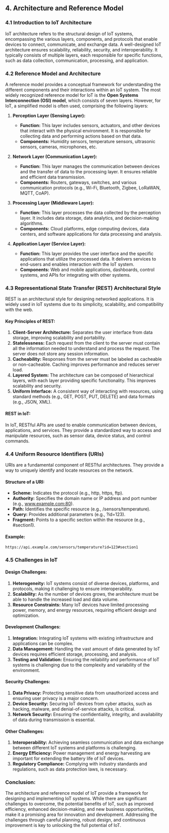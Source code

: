 ## **4. Architecture and Reference Model**

### **4.1 Introduction to IoT Architecture**

IoT architecture refers to the structural design of IoT systems, encompassing the various layers, components, and protocols that enable devices to connect, communicate, and exchange data. A well-designed IoT architecture ensures scalability, reliability, security, and interoperability. It typically consists of multiple layers, each responsible for specific functions, such as data collection, communication, processing, and application.

### **4.2 Reference Model and Architecture**

A reference model provides a conceptual framework for understanding the different components and their interactions within an IoT system. The most widely recognized reference model for IoT is the **Open Systems Interconnection (OSI) model**, which consists of seven layers. However, for IoT, a simplified model is often used, comprising the following layers:

1. **Perception Layer (Sensing Layer):**
   - **Function:** This layer includes sensors, actuators, and other devices that interact with the physical environment. It is responsible for collecting data and performing actions based on that data.
   - **Components:** Humidity sensors, temperature sensors, ultrasonic sensors, cameras, microphones, etc.

2. **Network Layer (Communication Layer):**
   - **Function:** This layer manages the communication between devices and the transfer of data to the processing layer. It ensures reliable and efficient data transmission.
   - **Components:** Routers, gateways, switches, and various communication protocols (e.g., Wi-Fi, Bluetooth, Zigbee, LoRaWAN, MQTT, CoAP).

3. **Processing Layer (Middleware Layer):**
   - **Function:** This layer processes the data collected by the perception layer. It includes data storage, data analytics, and decision-making algorithms.
   - **Components:** Cloud platforms, edge computing devices, data centers, and software applications for data processing and analysis.

4. **Application Layer (Service Layer):**
   - **Function:** This layer provides the user interface and the specific applications that utilize the processed data. It delivers services to end-users and enables interaction with the IoT system.
   - **Components:** Web and mobile applications, dashboards, control systems, and APIs for integrating with other systems.

### **4.3 Representational State Transfer (REST) Architectural Style**

REST is an architectural style for designing networked applications. It is widely used in IoT systems due to its simplicity, scalability, and compatibility with the web.

#### **Key Principles of REST:**
1. **Client-Server Architecture:** Separates the user interface from data storage, improving scalability and portability.
2. **Statelessness:** Each request from the client to the server must contain all the information needed to understand and process the request. The server does not store any session information.
3. **Cacheability:** Responses from the server must be labeled as cacheable or non-cacheable. Caching improves performance and reduces server load.
4. **Layered System:** The architecture can be composed of hierarchical layers, with each layer providing specific functionality. This improves scalability and security.
5. **Uniform Interface:** A consistent way of interacting with resources, using standard methods (e.g., GET, POST, PUT, DELETE) and data formats (e.g., JSON, XML).

#### **REST in IoT:**
In IoT, RESTful APIs are used to enable communication between devices, applications, and services. They provide a standardized way to access and manipulate resources, such as sensor data, device status, and control commands.

### **4.4 Uniform Resource Identifiers (URIs)**

URIs are a fundamental component of RESTful architectures. They provide a way to uniquely identify and locate resources on the network.

#### **Structure of a URI:**
- **Scheme:** Indicates the protocol (e.g., http, https, ftp).
- **Authority:** Specifies the domain name or IP address and port number (e.g., www.example.com:80).
- **Path:** Identifies the specific resource (e.g., /sensors/temperature).
- **Query:** Provides additional parameters (e.g., ?id=123).
- **Fragment:** Points to a specific section within the resource (e.g., #section1).

#### **Example:**
```
https://api.example.com/sensors/temperature?id=123#section1
```

### **4.5 Challenges in IoT**

#### **Design Challenges:**
1. **Heterogeneity:** IoT systems consist of diverse devices, platforms, and protocols, making it challenging to ensure interoperability.
2. **Scalability:** As the number of devices grows, the architecture must be able to handle the increased load and data volume.
3. **Resource Constraints:** Many IoT devices have limited processing power, memory, and energy resources, requiring efficient design and optimization.

#### **Development Challenges:**
1. **Integration:** Integrating IoT systems with existing infrastructure and applications can be complex.
2. **Data Management:** Handling the vast amount of data generated by IoT devices requires efficient storage, processing, and analysis.
3. **Testing and Validation:** Ensuring the reliability and performance of IoT systems is challenging due to the complexity and variability of the environment.

#### **Security Challenges:**
1. **Data Privacy:** Protecting sensitive data from unauthorized access and ensuring user privacy is a major concern.
2. **Device Security:** Securing IoT devices from cyber attacks, such as hacking, malware, and denial-of-service attacks, is critical.
3. **Network Security:** Ensuring the confidentiality, integrity, and availability of data during transmission is essential.

#### **Other Challenges:**
1. **Interoperability:** Achieving seamless communication and data exchange between different IoT systems and platforms is challenging.
2. **Energy Efficiency:** Power management and energy harvesting are important for extending the battery life of IoT devices.
3. **Regulatory Compliance:** Complying with industry standards and regulations, such as data protection laws, is necessary.

### **Conclusion:**
The architecture and reference model of IoT provide a framework for designing and implementing IoT systems. While there are significant challenges to overcome, the potential benefits of IoT, such as improved efficiency, enhanced decision-making, and new business opportunities, make it a promising area for innovation and development. Addressing the challenges through careful planning, robust design, and continuous improvement is key to unlocking the full potential of IoT.
